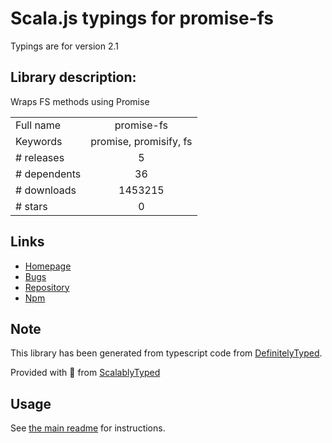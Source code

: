 
# Scala.js typings for promise-fs

Typings are for version 2.1

## Library description:
Wraps FS methods using Promise

|                    |                 |
| ------------------ | :-------------: |
| Full name          | promise-fs |
| Keywords           | promise, promisify, fs |
| # releases         | 5 |
| # dependents       | 36 |
| # downloads        | 1453215 |
| # stars            | 0 |

## Links
- [Homepage](https://github.com/octet-stream/promise-fs#readme)
- [Bugs](https://github.com/octet-stream/promise-fs/issues)
- [Repository](https://github.com/octet-stream/promise-fs)
- [Npm](https://www.npmjs.com/package/promise-fs)
    


## Note
This library has been generated from typescript code from [DefinitelyTyped](https://definitelytyped.org).

Provided with :purple_heart: from [ScalablyTyped](https://github.com/oyvindberg/ScalablyTyped)

## Usage
See [the main readme](../../readme.md) for instructions.



